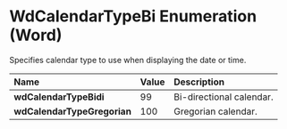 
# WdCalendarTypeBi Enumeration (Word)

Specifies calendar type to use when displaying the date or time.



|**Name**|**Value**|**Description**|
|:-----|:-----|:-----|
| **wdCalendarTypeBidi**|99|Bi-directional calendar.|
| **wdCalendarTypeGregorian**|100|Gregorian calendar.|
